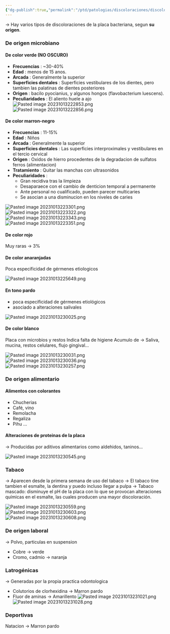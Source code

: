 ```yaml
---
{"dg-publish":true,"permalink":"/ptd/patologias/discoloraciones/discoloraciones-de-la-placa-bacteriana/"}
---
```



→ Hay varios tipos de discoloraciones de la placa bacteriana, segun **su origen**.

### De origen microbiano

#### De color verde (NO OSCURO)

- **Frecuencias** : ~30-40% 
- **Edad** : menos de 15 anos.
- **Arcada** : Generalmente la superior
- **Superficies dentales** : Superficies vestibulares de los dientes, pero tambien las palatinas de dientes posteriores
- **Origen** : bacilo pyocianius, y algunos hongos (flavobacterium luescens).
- **Peculiaridades** : El aliento huele a ajo
![Pasted image 20231013222853.png](/img/user/PTD/M%C3%A9dias/Pasted%20image%2020231013222853.png)![Pasted image 20231013222856.png](/img/user/PTD/M%C3%A9dias/Pasted%20image%2020231013222856.png)

#### De color marron-negro

- **Frecuencias** : 11-15%
- **Edad** : Niños
- **Arcada** : Generalmente la superior
- **Superficies dentales** : Las superficies interproximales y vestibulares en el tercio cervical
- **Origen** : Oxidos de hierro procedentes de la degradacion de sulfatos ferros (alimentacion)
- **Tratamiento** : Quitar las manchas con ultrasonidos
- **Peculiaridades** : 
	- Gran recidiva tras la limpieza
	- Desaparaece con el cambio de denticion temporal a permanente
	- Ante personal no cualificado, pueden parecer multicaries
	- Se asocian a una disminucion en los niveles de caries

![Pasted image 20231013223301.png](/img/user/PTD/M%C3%A9dias/Pasted%20image%2020231013223301.png)![Pasted image 20231013223322.png](/img/user/PTD/M%C3%A9dias/Pasted%20image%2020231013223322.png)
![Pasted image 20231013223343.png](/img/user/PTD/M%C3%A9dias/Pasted%20image%2020231013223343.png)
![Pasted image 20231013223351.png](/img/user/PTD/M%C3%A9dias/Pasted%20image%2020231013223351.png)

#### De color rojo

Muy raras → 3%

#### De color anaranjadas

Poca especificidad de gérmenes etiologicos

![Pasted image 20231013225649.png](/img/user/PTD/M%C3%A9dias/Pasted%20image%2020231013225649.png)
#### En tono pardo

- poca especificidad de gérmenes etiológicos
- asociado a alteraciones salivales

![Pasted image 20231013230025.png](/img/user/PTD/M%C3%A9dias/Pasted%20image%2020231013230025.png)


#### De color blanco

Placa con microbios y restos
Indica falta de higiene
Acumulo de → Saliva, mucina, restos celulares, flujo gingival...

![Pasted image 20231013230031.png](/img/user/PTD/M%C3%A9dias/Pasted%20image%2020231013230031.png)![Pasted image 20231013230036.png](/img/user/PTD/M%C3%A9dias/Pasted%20image%2020231013230036.png)
![Pasted image 20231013230257.png](/img/user/PTD/M%C3%A9dias/Pasted%20image%2020231013230257.png)




### De origen alimentario

#### Alimentos con colorantes

- Chucherias
- Café, vino
- Remolacha
- Regaliza
- Pihu
...

#### Alteraciones de proteinas de la placa

→ Producidas por aditivos alimentarios como aldehidos, taninos...


![Pasted image 20231013230545.png](/img/user/PTD/M%C3%A9dias/Pasted%20image%2020231013230545.png)



### Tabaco

→ Aparecen desde la primera semana de uso del tabaco
→ El tabaco tine tambien el esmalte, la dentina y puedo incluso llegar a pulpa
→ Tabaco mascado: disminuye el pH de la placa con lo que se provocan
alteraciones químicas en el esmalte, las cuales producen una mayor
discoloración.

![Pasted image 20231013230559.png](/img/user/PTD/M%C3%A9dias/Pasted%20image%2020231013230559.png)![Pasted image 20231013230603.png](/img/user/PTD/M%C3%A9dias/Pasted%20image%2020231013230603.png)![Pasted image 20231013230608.png](/img/user/PTD/M%C3%A9dias/Pasted%20image%2020231013230608.png)

### De origen laboral

→ Polvo, particulas en suspension
-  Cobre → verde
- Cromo, cadmio → naranja



### Latrogénicas

→ Generadas por la propia practica odontologica
- Colutorios de clorhexidina → Marron pardo
- Fluor de aminas → Amarillento
![Pasted image 20231013231021.png](/img/user/PTD/M%C3%A9dias/Pasted%20image%2020231013231021.png)![Pasted image 20231013231028.png](/img/user/PTD/M%C3%A9dias/Pasted%20image%2020231013231028.png)



### Deportivas

Natacion → Marron pardo
